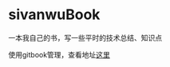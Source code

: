 # sivanwuBook

一本我自己的书，写一些平时的技术总结、知识点

使用gitbook管理，查看地址[这里](https://1984430988.gitbook.io/supergithuber/)

